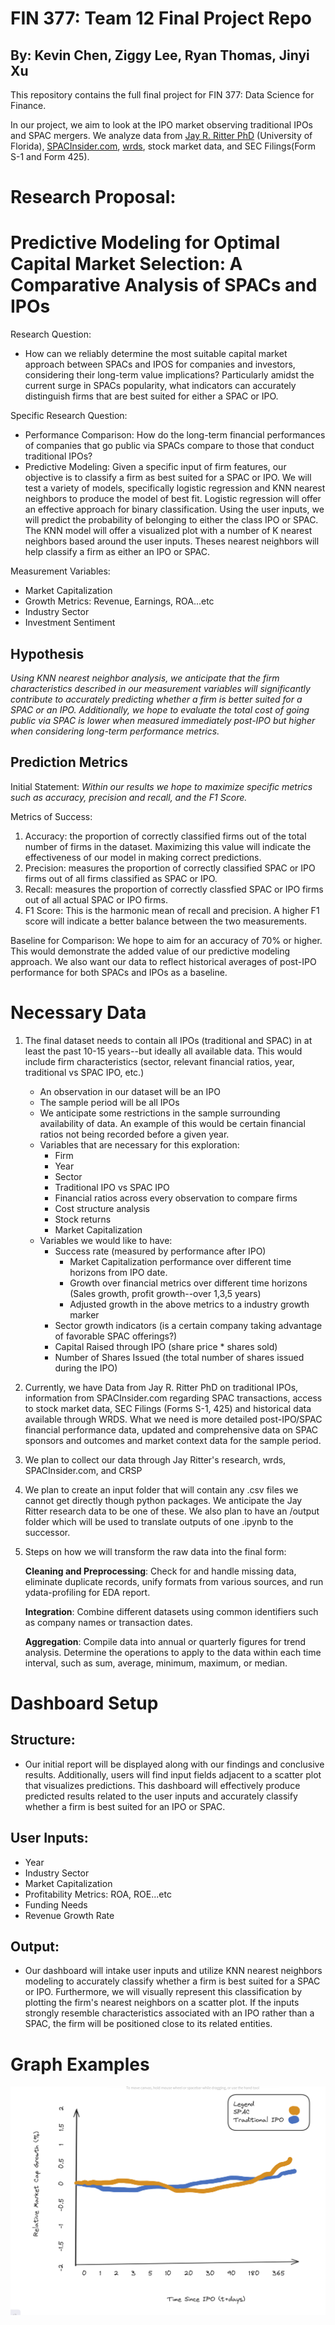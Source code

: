 # FIN 377: Team 12 Final Project Repo
## By: Kevin Chen, Ziggy Lee, Ryan Thomas, Jinyi Xu

This repository contains the full final project for FIN 377: Data Science for Finance.

In our project, we aim to look at the IPO market observing traditional IPOs and SPAC mergers. We analyze data from [Jay R. Ritter PhD](https://site.warrington.ufl.edu/ritter/) (University of Florida), [SPACInsider.com](https://www.spacinsider.com/), [wrds](https://wrds-www.wharton.upenn.edu/), stock market data, and SEC Filings(Form S-1 and Form 425). 

# Research Proposal: 
# Predictive Modeling for Optimal Capital Market Selection: A Comparative Analysis of SPACs and IPOs

Research Question:

- How can we reliably determine the most suitable capital market approach between SPACs and IPOS for companies and investors, considering their long-term value implications? Particularly amidst the current surge in SPACs popularity, what indicators can accurately distinguish firms that are best suited for either a SPAC or IPO. 
 

Specific Research Question:
- Performance Comparison: How do the long-term financial performances of companies that go public via SPACs compare to those that conduct traditional IPOs? 
- Predictive Modeling: Given a specific input of firm features, our objective is to classify a firm as best suited for a SPAC or IPO. We will test a variety of models, specifically logistic regression and KNN nearest neighbors to produce the model of best fit. Logistic regression will offer an effective approach for binary classification. Using the user inputs, we will predict the probability of belonging to either the class IPO or SPAC. The KNN model will offer a visualized plot with a number of K nearest neighbors based around the user inputs. Theses nearest neighbors will help classify a firm as either an IPO or SPAC. 

Measurement Variables: 
- Market Capitalization
- Growth Metrics: Revenue, Earnings, ROA...etc
- Industry Sector
- Investment Sentiment

## Hypothesis

*Using KNN nearest neighbor analysis, we anticipate that the firm characteristics described in our measurement variables will significantly contribute to accurately predicting whether a firm is better suited for a SPAC or an IPO. Additionally, we hope to evaluate the total cost of going public via SPAC is lower when measured immediately post-IPO but higher when considering long-term performance metrics.*

## Prediction Metrics

Initial Statement:
*Within our results we hope to maximize specific metrics such as accuracy, precision and recall, and the F1 Score.*

Metrics of Success:
1. Accuracy: the proportion of correctly classified firms out of the total number of firms in the dataset. Maximizing this value will indicate the effectiveness of our model in making correct predictions.
2. Precision: measures the proportion of correctly classified SPAC or IPO firms out of all firms classified as SPAC or IPO. 
3. Recall: measures the proportion of correctly classfied SPAC or IPO firms out of all actual SPAC or IPO firms. 
4. F1 Score: This is the harmonic mean of recall and precision. A higher F1 score will indicate a better balance between the two measurements. 

Baseline for Comparison: We hope to aim for an accuracy of 70% or higher. This would demonstrate the added value of our predictive modeling approach. We also want our data to reflect historical averages of post-IPO performance for both SPACs and IPOs as a baseline.

# Necessary Data

1. The final dataset needs to contain all IPOs (traditional and SPAC) in at least the past 10-15 years--but ideally all available data. This would include firm characteristics (sector, relevant financial ratios, year, traditional vs SPAC IPO, etc.)
    - An observation in our dataset will be an IPO
    - The sample period will be all IPOs
    - We anticipate some restrictions in the sample surrounding availability of data. An example of this would be certain financial ratios not being recorded before a given year.
    - Variables that are necessary for this exploration:
        - Firm
        - Year
        - Sector
        - Traditional IPO vs SPAC IPO
        - Financial ratios across every observation to compare firms
        - Cost structure analysis
        - Stock returns
        - Market Capitalization
    - Variables we would like to have:
        - Success rate (measured by performance after IPO)
            - Market Capitalization performance over different time horizons from IPO date.
            - Growth over financial metrics over different time horizons (Sales growth, profit growth--over 1,3,5 years)
            - Adjusted growth in the above metrics to a industry growth marker
        - Sector growth indicators (is a certain company taking advantage of favorable SPAC offerings?)
        - Capital Raised through IPO (share price * shares sold)
        - Number of Shares Issued (the total number of shares issued during the IPO)

2. Currently, we have Data from Jay R. Ritter PhD on traditional IPOs, information from SPACInsider.com regarding SPAC transactions, access to stock market data, SEC Filings (Forms S-1, 425) and historical data available through WRDS. What we need is more detailed post-IPO/SPAC financial performance data, updated and comprehensive data on SPAC sponsors and outcomes and market context data for the sample period.

3. We plan to collect our data through Jay Ritter's research, wrds, SPACInsider.com, and CRSP

4. We plan to create an input folder that will contain any .csv files we cannot get directly though python packages. We anticipate the Jay Ritter research data to be one of these. We also plan to have an /output folder which will be used to translate outputs of one .ipynb to the successor.

5. Steps on how we will transform the raw data into the final form: 

    **Cleaning and Preprocessing**: Check for and handle missing data, eliminate duplicate records, unify formats from various sources, and run ydata-profiling for EDA report.

    **Integration**: Combine different datasets using common identifiers such as company names or transaction dates.

    **Aggregation**: Compile data into annual or quarterly figures for trend analysis. Determine the operations to apply to the data within each time interval, such as sum, average, minimum, maximum, or median.

# Dashboard Setup
## Structure: 
- Our initial report will be displayed along with our findings and conclusive results. Additionally, users will find input fields adjacent to a scatter plot that visualizes predictions. This dashboard will effectively produce predicted results related to the user inputs and accurately classify whether a firm is best suited for an IPO or SPAC. 
## User Inputs: 
- Year
- Industry Sector
- Market Capitalization
- Profitability Metrics: ROA, ROE...etc
- Funding Needs
- Revenue Growth Rate
## Output: 
- Our dashboard will intake user inputs and utilize KNN nearest neighbors modeling to accurately classify whether a firm is best suited for a SPAC or IPO. Furthermore, we will visually represent this classification by plotting the firm's nearest neighbors on a scatter plot.  If the inputs strongly resemble characteristics associated with an IPO rather than a SPAC, the firm will be positioned close to its related entities. 


# Graph Examples

<img src="images/ProposalGraph1.png"/>